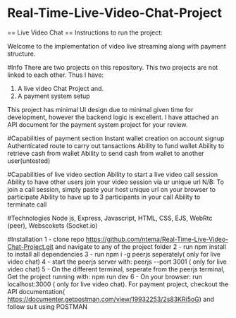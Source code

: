 # Real-Time-Live-Video-Chat-Project



== Live Video Chat ==
Instructions to run the project:


Welcome to the implementation of video live streaming along with payment structure. 

#Info
There are two projects on this repository. This two projects are not linked to each other. 
Thus I have: 
1) A live video Chat Project and.
2) A payment system setup

This project has minimal UI design due to minimal given time for development, however the backend logic is excellent.
I have attached an API document for the payment system project for your review.

#Capabilities of payment section
Instant wallet creation on account signup
Authenticated route to carry out tansactions 
Ability to fund wallet
Ability to retrieve cash from wallet
Ability to send cash from wallet to another user(untested)


#Capabilities of live video section 
Ability to start a live video call session
Ability to have other users join your video session via ur unique url
N/B: To join a call session, simply paste your host unique url on your browser to participate
Ability to have up to 3 participants in your call
Ability to terminate call


#Technologies
Node js, Express, Javascript, HTML, CSS, EJS, WebRtc (peer), Webscokets (Socket.io)

#Installation
1 - clone repo https://github.com/ntema/Real-Time-Live-Video-Chat-Project.git and navigate to any of the project folder
2 - run npm install to install all dependencies
3 - run npm i -g peerjs seperately( only for live video chat)
4 - start the peerjs server with: peerjs --port 3001 ( only for live video chat)
5 - On the different terminal, seperate from the peerjs terminal, Get the project running with: npm run dev 
6 - On your browser: run localhost:3000 ( only for live video chat). For payment project, checkout the API documentation( https://documenter.getpostman.com/view/19932253/2s83KRi5oG) and follow suit using POSTMAN
